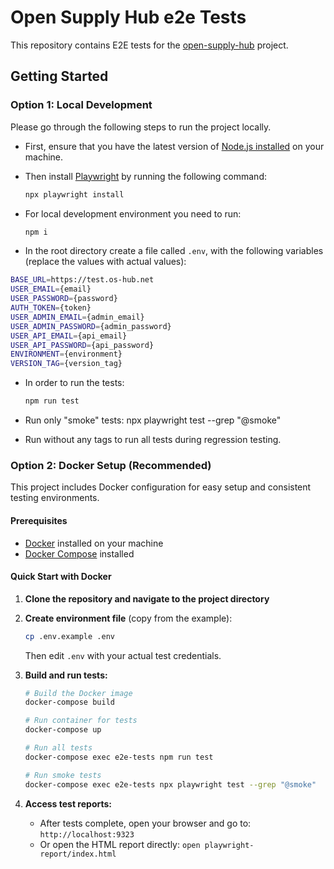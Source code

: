 # Open Supply Hub e2e Tests

This repository contains E2E tests for the [open-supply-hub](https://github.com/opensupplyhub/open-supply-hub) project.

## Getting Started

### Option 1: Local Development

Please go through the following steps to run the project locally.

- First, ensure that you have the latest version of [Node.js installed](https://nodejs.org/en/download) on your machine.

- Then install [Playwright](https://playwright.dev/docs/intro) by running the following command:

  ```bash
  npx playwright install
  ```

- For local development environment you need to run:

  ```bash
  npm i
  ```

- In the root directory create a file called `.env`, with the following variables (replace the values with actual values):

```bash
BASE_URL=https://test.os-hub.net
USER_EMAIL={email}
USER_PASSWORD={password}
AUTH_TOKEN={token}
USER_ADMIN_EMAIL={admin_email}
USER_ADMIN_PASSWORD={admin_password}
USER_API_EMAIL={api_email}
USER_API_PASSWORD={api_password}
ENVIRONMENT={environment}
VERSION_TAG={version_tag}
```

- In order to run the tests:

  ```bash
  npm run test
  ```

- Run only "smoke" tests:
  npx playwright test --grep "@smoke"

- Run without any tags to run all tests during regression testing.

### Option 2: Docker Setup (Recommended)

This project includes Docker configuration for easy setup and consistent testing environments.

#### Prerequisites

- [Docker](https://docs.docker.com/get-docker/) installed on your machine
- [Docker Compose](https://docs.docker.com/compose/install/) installed

#### Quick Start with Docker

1. **Clone the repository and navigate to the project directory**

2. **Create environment file** (copy from the example):
   ```bash
   cp .env.example .env
   ```
   Then edit `.env` with your actual test credentials.

3. **Build and run tests:**
   ```bash
   # Build the Docker image
   docker-compose build

   # Run container for tests
   docker-compose up

   # Run all tests
   docker-compose exec e2e-tests npm run test

   # Run smoke tests
   docker-compose exec e2e-tests npx playwright test --grep "@smoke"
   ```

4. **Access test reports:**
   - After tests complete, open your browser and go to: `http://localhost:9323`
   - Or open the HTML report directly: `open playwright-report/index.html`